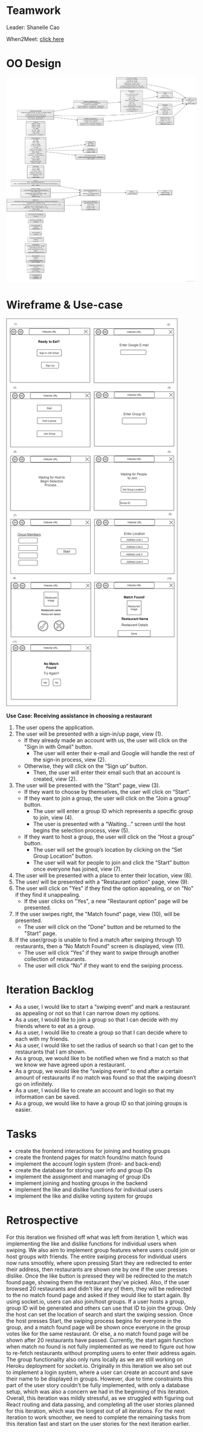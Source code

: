 # Teamwork

Leader: Shanelle Cao

When2Meet: [click here](https://www.when2meet.com/?11286799-FBW9N)

# OO Design
![UML Diagram for iteration 2](assets/uml-diagram-iteration2.png)

# Wireframe & Use-case

![Wireframe](assets/iteration2_wireframe.png)

**Use Case: Receiving assistance in choosing a restaurant**

1. The user opens the application.
2. The user will be presented with a sign-in/up page, view (1).
    - If they already made an account with us, the user will click on the "Sign in with Gmail" button.
      - The user will enter their e-mail and Google will handle the rest of the sign-in process, view (2).
    - Otherwise, they will click on the “Sign up” button.
      - Then, the user will enter their email such that an account is created, view (2).
3. The user will be presented with the "Start" page, view (3).
    - If they want to choose by themselves, the user will click on “Start”.
    - If they want to join a group, the user will click on the “Join a group” button.
      - The user will enter a group ID which represents a specific group to join, view (4).
      - The user is presented with a “Waiting…” screen until the host begins the selection process, view (5).
    - If they want to host a group, the user will click on the “Host a group” button.
      - The user will set the group’s location by clicking on the “Set Group Location” button.
      - The user will wait for people to join and click the “Start” button once everyone has joined, view (7).
4. The user will be presented with a place to enter their location, view (8).
5. The user/ will be presented with a "Restaurant option" page, view (9).
6. The user will click on "Yes" if they find the option appealing, or on "No" if they find it unappealing.
    - If the user clicks on "Yes", a new "Restaurant option" page will be presented.
7. If the user swipes right, the "Match found" page, view (10), will be presented.
      - The user will click on the "Done" button and be returned to the "Start" page.
8. If the user/group is unable to find a match after swiping through 10 restaurants, then a “No Match Found” screen is displayed, view (11).
    - The user will click “Yes” if they want to swipe through another collection of restaurants.
    - The user will click “No” if they want to end the swiping process.

# Iteration Backlog

- As a user, I would like to start a “swiping event” and  mark a restaurant as appealing or not so that I can narrow down my options.
- As a user, I would like to join a group so that I can decide with my friends where to eat as a group.
- As a user, I would like to create a group so that I can decide where to each with my friends.
- As a user, I would like to set the radius of search so that I can get to the restaurants that I am shown.
- As a group, we would like to be notified when we find a match so that we know we have agreed upon a restaurant.
- As a group, we would like the “swiping event” to end after a certain amount of restaurants if no match was found so that the swiping doesn’t go on infinitely.
- As a user, I would like to create an account and login so that my information can be saved.
- As a group, we would like to have a group ID so that joining groups is easier.

# Tasks

- create the frontend interactions for joining and hosting groups
- create the frontend pages for match found/no match found
- implement the account login system (front- and back-end)
- create the database for storing user info and group IDs
- implement the assignment and managing of group IDs
- implement joining and hosting groups in the backend
- implement the like and dislike functions for individual users
- implement the like and dislike voting system for groups

# Retrospective

For this iteration we finished off what was left from iteration 1, which was implementing the like and
dislike functions for individual users when swiping. We also aim to implement group features where users could
join or host groups with friends. The entire swiping process for individual users now runs smoothly, where upon
pressing Start they are redirected to enter their address, then restaurants are shown one by one if the user presses
dislike. Once the like button is pressed they will be redirected to the match found page, showing them the restaurant
they've picked. Also, if the user browsed 20 restaurants and didn't like any of them, they will be redirected to the
no match found page and asked if they would like to start again. By using socket.io, users can also join/host groups.
If a user hosts a group, group ID will be generated and others can use that ID to join the group. Only the host can set
the location of search and start the swiping session. Once the host presses Start, the swiping process begins for everyone
in the group, and a match found page will be shown once everyone in the group votes like for the same restaurant.
Or else, a no match found page will be shown after 20 restaurants have passed. Currently, the start again function when
match no found is not fully implemented as we need to figure out how to re-fetch restaurants without prompting users
to enter their address again. The group functionality also only runs locally as we are still working on Heroku deployment
for socket.io. Originally in this iteration we also set out to implement a login system, where a user can create an account
and save their name to be displayed in groups.
However, due to time constraints this part of the user story couldn't be fully implemented, with only a database setup,
which was also a concern we had in the beginning of this iteration. Overall, this iteration was mildly stressful,
as we struggled with figuring out React routing and data passing, and completing all the user stories planned for this
iteration, which was the longest out of all iterations. For the next iteration to work smoother, we need to complete
the remaining tasks from this iteration fast and start on the user stories for the next iteration earlier.